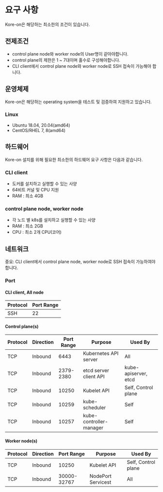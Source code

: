 # **요구 사항**

Kore-on은 해당하는 최소한의 조건이 있습니다.

## **전제조건**

- control plane node와 worker node의 User명이 같아야합니다.
- control plane의 제한은 1 ~ 7대이며 홀수로 구성해야합니다.
- CLI client에서 control plane node와 worker node로 SSH 접속이 가능해야 합니다.

## **운영체제**

Kore-on은 해당하는 operating system을 테스트 및 검증하여 지원하고 있습니다.

### **Linux**

- Ubuntu 18.04, 20.04(amd64)
- CentOS/RHEL 7, 8(amd64)

## **하드웨어**

Kore-on 설치를 위해 필요한 최소한의 하드웨어 요구 사항은 다음과 같습니다.

### CLI client

- 도커를 설치하고 실행할 수 있는 사양
- 64비트 커널 및 CPU 지원
- RAM : 최소 4GB

### control plane node, worker node

- 각 노드 별 k8s를 설치하고 실행할 수 있는 사양
- RAM : 최소 2GB
- CPU : 최소 2개 CPU(코어)

## **네트워크**

중요: CLI client에서 control plane node, worker node로 SSH 접속이 가능하여야 합니다.

### **Port**

#### **CLI client, All node**

| Protocol  | Port Range  |
| ---       | ---         |
| SSH       | 22          |

#### **Control plane(s)**

| Protocol  | Direction | Port Range  | Purpose                 | Used By               |
| ---       | ---       | ---         | ---                     | ---                   |
| TCP       | Inbound   | 6443        | Kubernetes API server   | All                   |
| TCP       | Inbound   | 2379-2380   | etcd server client API  | kube-apiserver, etcd  |
| TCP       | Inbound   | 10250       | Kubelet API             | Self, Control plane   |
| TCP       | Inbound   | 10259       | kube-scheduler          | Self                  |
| TCP       | Inbound   | 10257       | kube-controller-manager | Self                  |

#### **Worker node(s)**

| Protocol  | Direction | Port Range  | Purpose             | Used By             |
| ---       | ---       | ---         | ---                 | ---                 |
| TCP       | Inbound   | 10250       | Kubelet API         | Self, Control plane |
| TCP       | Inbound   | 30000-32767 | NodePort Servicest  | All                 |

